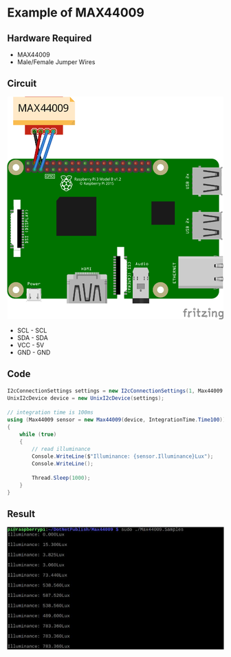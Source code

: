 # Example of MAX44009

## Hardware Required
* MAX44009
* Male/Female Jumper Wires

## Circuit
![](MAX44009_circuit_bb.png)

* SCL - SCL
* SDA - SDA
* VCC - 5V
* GND - GND
  
## Code
```C#
I2cConnectionSettings settings = new I2cConnectionSettings(1, Max44009.DefaultI2cAddress);
UnixI2cDevice device = new UnixI2cDevice(settings);

// integration time is 100ms
using (Max44009 sensor = new Max44009(device, IntegrationTime.Time100))
{
    while (true)
    {
        // read illuminance
        Console.WriteLine($"Illuminance: {sensor.Illuminance}Lux");
        Console.WriteLine();

        Thread.Sleep(1000);
    }
}
```

## Result
![](RunningResult.jpg)
